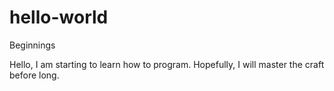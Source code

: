 # hello-world
Beginnings


Hello, I am starting to learn how to program. Hopefully, I will master the craft before long.
